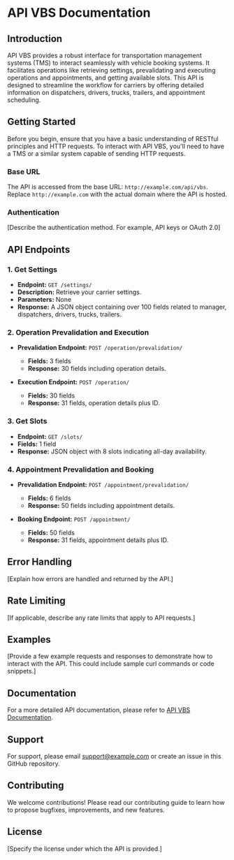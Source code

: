 # API VBS Documentation

## Introduction

API VBS provides a robust interface for transportation management systems (TMS) to interact seamlessly with vehicle booking systems. It facilitates operations like retrieving settings, prevalidating and executing operations and appointments, and getting available slots. This API is designed to streamline the workflow for carriers by offering detailed information on dispatchers, drivers, trucks, trailers, and appointment scheduling.

## Getting Started

Before you begin, ensure that you have a basic understanding of RESTful principles and HTTP requests. To interact with API VBS, you'll need to have a TMS or a similar system capable of sending HTTP requests.

### Base URL

The API is accessed from the base URL: `http://example.com/api/vbs`. Replace `http://example.com` with the actual domain where the API is hosted.

### Authentication

[Describe the authentication method. For example, API keys or OAuth 2.0]

## API Endpoints

### 1. Get Settings

- **Endpoint:** `GET /settings/`
- **Description:** Retrieve your carrier settings.
- **Parameters:** None
- **Response:** A JSON object containing over 100 fields related to manager, dispatchers, drivers, trucks, trailers.

### 2. Operation Prevalidation and Execution

- **Prevalidation Endpoint:** `POST /operation/prevalidation/`
    - **Fields:** 3 fields
    - **Response:** 30 fields including operation details.

- **Execution Endpoint:** `POST /operation/`
    - **Fields:** 30 fields
    - **Response:** 31 fields, operation details plus ID.

### 3. Get Slots

- **Endpoint:** `GET /slots/`
- **Fields:** 1 field
- **Response:** JSON object with 8 slots indicating all-day availability.

### 4. Appointment Prevalidation and Booking

- **Prevalidation Endpoint:** `POST /appointment/prevalidation/`
    - **Fields:** 6 fields
    - **Response:** 50 fields including appointment details.

- **Booking Endpoint:** `POST /appointment/`
    - **Fields:** 50 fields
    - **Response:** 31 fields, appointment details plus ID.

## Error Handling

[Explain how errors are handled and returned by the API.]

## Rate Limiting

[If applicable, describe any rate limits that apply to API requests.]

## Examples

[Provide a few example requests and responses to demonstrate how to interact with the API. This could include sample curl commands or code snippets.]

## Documentation

For a more detailed API documentation, please refer to [API VBS Documentation](https://documenter.getpostman.com/view/15107629/2sA2r9VhiD#intro).

## Support

For support, please email support@example.com or create an issue in this GitHub repository.

## Contributing

We welcome contributions! Please read our contributing guide to learn how to propose bugfixes, improvements, and new features.

## License

[Specify the license under which the API is provided.]
